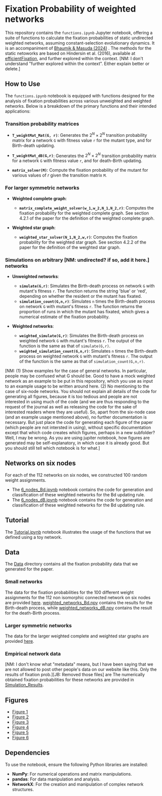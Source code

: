 
# Fixation Probability of weighted networks

This repository contains the `functions.ipynb` Jupyter notebook, offering a suite of functions to calculate the fixation probabilities of static undirected weighted networks, assuming constant-selection evolutionary dynamics. It is an accompaniment of [Bhaumik & Masuda (2024)](https://arxiv.org/abs/2403.17208) . The methods for the static netoworks are based on Hindersin et al. (2016), available at [efficientFixation](https://github.com/hindersin/efficientFixation), and further explored within the context. [NM: I don't understand "further explored within the context". Either explain better or delete.]

## How to Use

The `functions.ipynb` notebook is equipped with functions designed for the analysis of fixation probabilities across various unweighted and weighted networks. Below is a breakdown of the primary functions and their intended applications:

### Transition probability matrices

- **`T_weightMat_Mat(G, r)`**: Generates the $2^N \times 2^N$ transition probability matrix for a network `G` with fitness value `r` for the mutant type, and for Birth-death updating.

- **`T_weightMat_dB(G,r)`**: Generates the $2^N \times 2^N$ transition probability matrix for a network `G` with fitness value `r`, and for death-Birth updating.

- **`matrix_solver(M)`**: Compute the fixation probability of the mutant for various values of $r$ given the transition matrix `M`.


### For larger symmetric networks

- **Weighted complete graph**: 
  - **`matrix_complete_weight_solver(w_1,w_2,N_1,N_2,r)`**: Computes the fixation probability for the weighted complete graph. See section 4.2.1 of the paper for the definition of the weighted complete graph.


- **Weighted star graph**:
  - **`weighted_star_solver(N_1,N_2,w,r)`**:  Computes the fixation probability for the weighted star graph. See section 4.2.2 of the paper for the definition of the weighted star graph.


### Simulations on arbitrary [NM: undirected? if so, add it here.] networks

- **Unweighted networks**: 
  - **`simulate(G,r)`**: Simulates the Birth-death process on network `G` with mutant's fitness `r`. The function returns the string 'blue' or 'red', depending on whether the resident or the mutant has fixated.
  - **`simulation_count(G,n,r)`**: Simulates `n` times the Birth-death process on network `G` with mutant's fitness `r`. The function returns the proportion of runs in which the mutant has fixated, which gives a numerical estimate of the fixation probability.


- **Weighted networks**:
  - **`weighted_simulate(G,r)`**: Simulates the Birth-death process on weighted network `G` with mutant's fitness `r`. The output of the function is the same as that of `simulate(G,r)`.
  - **`weighted_simulation_count(G,n,r)`**: Simulates `n` times the Birth-death process on weighted network `G` with mutant's fitness `r`. The output of the function is the same as that of `simulation_count(G,n,r)`.

[NM: (1) Show examples for the case of general networks. In particular, people may be confused what G should be. Good to have a mock weighted network as an example to be put in this repository, which you use as input to an example usage to be written around here. (2) No mentioning to the case of six-node networks. You should not explain all details of the code for generating all figures, because it is too tedious and people are not interested in using much of the code (and we are thus responding to the request of the journal as well as releasing the code for the sake of interested readers where they are useful). So, apart from the six-node case (and an example usage mentioned above), no further documentation is necessary. But just place the code for generating each figure of the paper (which people are not intersted in using), without specific documentation except that which code creates which figures, perhaps in a new subfolder? Well, I may be wrong. As you are using jupiter notebook, how figures are generated may be self-explanatory, in which case it is already good. But you should still tell which notebook is for what.]

## Networks on six nodes
For each of the 112 networks on six nodes, we constructed 100 random weight assignments. 
- The [6_nodes_Bd.ipynb](6_nodes_Bd.ipynb) notebook contains the code for generation and classification of these weighted networks for the Bd updating rule.
- The [6_nodes_dB.ipynb](6_nodes_dB.ipynb) notebook contains the code for generation and classification of these weighted networks for the Bd updating rule.

## Tutorial
The [Tutorial.ipynb](https://github.com/jnanajyoti/Constant-selection-evolutionary-dynamics-on-weighted-networks/blob/main/Tutorial.ipynb) notebook illustrates the usage of the functions that we defined using a toy network.

## Data
The [Data](jnanajyoti/Constant-selection-evolutionary-dynamics-on-weighted-networks/Data) directory contains all the fixation probability data that we generated for the paper.

### Small networks
The data for the fixation probabilities for the 100 different weight assignments for the 112 non isomorphic connected network on six nodes are provided [here](Data/Six_Nodes).  [weighted_networks_Bd.npy](Data/Six_Nodes/weighted_networks_Bd.npy) contains the results for the Birth-death process, while [weighted_networks_dB.npy](Data/Six_Nodes/weighted_networks_dB.npy) contains the result for the death-Birth process.

### Larger symmetric networks
The data for the larger weighted complete and weighted star graphs are provided [here](Data/Larger_Symmetric_Networks).

### Empirical network data
[NM: I don't know what "metadata" means, but I have been saying that we are not allowed to post other people's data on our website like this. Only the results of fixation prob.][JB: Removed those files] are The numerically obtained fixation probabilities for these networks are provided in [Simulation_Results](Data/Empirical_Networks/Simulation_Results).

## Figures
- [Figure 1](https://github.com/jnanajyoti/Constant-selection-evolutionary-dynamics-on-weighted-networks/blob/2779d4a5f9c167210467fe6ae6e0804254f25d09/Figures/Schematic_diagams.ipynb)
- [Figure 2](https://github.com/jnanajyoti/Constant-selection-evolutionary-dynamics-on-weighted-networks/blob/2942fa9369377f0c15dfa69c13e363e0a309c92e/6_nodes_Bd.ipynb) 
- [Figure 3](https://github.com/jnanajyoti/Constant-selection-evolutionary-dynamics-on-weighted-networks/blob/791515a48ad502f5c09d2bf089f23c40a3c365f4/Figures/Weights_on_complete_graphs.ipynb)
- [Figure 4](https://github.com/jnanajyoti/Constant-selection-evolutionary-dynamics-on-weighted-networks/blob/791515a48ad502f5c09d2bf089f23c40a3c365f4/Figures/Weights_on_complete_graphs.ipynb)
- [Figure 5](https://github.com/jnanajyoti/Constant-selection-evolutionary-dynamics-on-weighted-networks/blob/791515a48ad502f5c09d2bf089f23c40a3c365f4/Figures/Weights_on_star_graphs.ipynb)
- [Figure 6](https://github.com/jnanajyoti/Constant-selection-evolutionary-dynamics-on-weighted-networks/blob/791515a48ad502f5c09d2bf089f23c40a3c365f4/Figures/Empirical_Network_Plots.ipynb)

## Dependencies

To use the notebook, ensure the following Python libraries are installed:

- **NumPy**: For numerical operations and matrix manipulations.
- **pandas**: For data manipulation and analysis.
- **NetworkX**: For the creation and manipulation of complex network structures.



